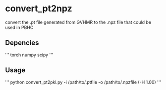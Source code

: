# convert_pt2npz
convert the .pt file generated from GVHMR to the .npz file that could be used in PBHC
## Depencies
'''
torch numpy scipy 
'''

## Usage
'''
python convert_pt2pkl.py -i /path/to/.ptfile -o /path/to/.npzfile (-H 1.00)
'''
